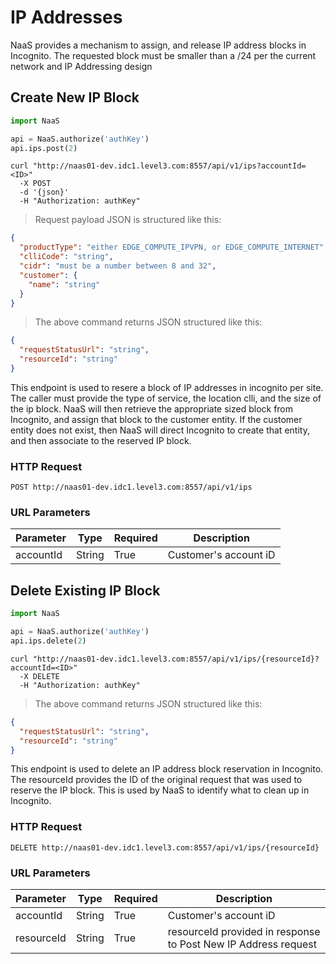 # IP Addresses

NaaS provides a mechanism to assign, and release IP address blocks in Incognito. The requested block must be smaller than a /24 per the current network and IP Addressing design

## Create New IP Block

```python
import NaaS

api = NaaS.authorize('authKey')
api.ips.post(2)
```

```shell
curl "http://naas01-dev.idc1.level3.com:8557/api/v1/ips?accountId=<ID>"
  -X POST
  -d '{json}'
  -H "Authorization: authKey"
```

> Request payload JSON is structured like this:

```json
{
  "productType": "either EDGE_COMPUTE_IPVPN, or EDGE_COMPUTE_INTERNET",
  "clliCode": "string",
  "cidr": "must be a number between 8 and 32",
  "customer": {
    "name": "string"
  }
}
```

> The above command returns JSON structured like this:

```json
{
  "requestStatusUrl": "string",
  "resourceId": "string"
}
```

This endpoint is used to resere a block of IP addresses in incognito per site. The caller must provide the type of service, the location clli, and the size of the ip block. NaaS will then retrieve the appropriate sized block from Incognito, and assign that block to the customer entity. If the customer entity does not exist, then NaaS will direct Incognito to create that entity, and then associate to the reserved IP block.

### HTTP Request

`POST http://naas01-dev.idc1.level3.com:8557/api/v1/ips`

### URL Parameters

Parameter | Type | Required | Description
--------- | ---- | -------- | -----------
accountId | String | True | Customer's account iD

## Delete Existing IP Block

```python
import NaaS

api = NaaS.authorize('authKey')
api.ips.delete(2)
```

```shell
curl "http://naas01-dev.idc1.level3.com:8557/api/v1/ips/{resourceId}?accountId=<ID>"
  -X DELETE
  -H "Authorization: authKey"
```

> The above command returns JSON structured like this:

```json
{
  "requestStatusUrl": "string",
  "resourceId": "string"
}
```

This endpoint is used to delete an IP address block reservation in Incognito. The resourceId provides the ID of the original request that was used to reserve the IP block. This is used by NaaS to identify what to clean up in Incognito.

### HTTP Request

`DELETE http://naas01-dev.idc1.level3.com:8557/api/v1/ips/{resourceId}`

### URL Parameters

Parameter | Type | Required | Description
--------- | ---- | -------- | -----------
accountId | String | True | Customer's account iD
resourceId | String | True | resourceId provided in response to Post New IP Address request
